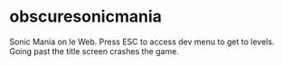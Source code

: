 # obscuresonicmania
Sonic Mania on le Web. Press ESC to access dev menu to get to levels. Going past the title screen crashes the game.
